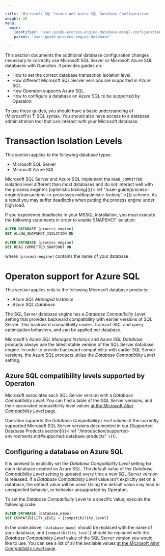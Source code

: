 ```yaml
---

title: 'Microsoft SQL Server and Azure SQL Database Configuration'
weight: 30
menu:
  main:
    identifier: "user-guide-process-engine-database-mssql-configuration"
    parent: "user-guide-process-engine-database"

---
```


This section documents the additional database configuration changes necessary to correctly use
Microsoft SQL Server or Microsoft Azure SQL databases with Operaton. It provides guides
on:

* How to set the correct database transaction isolation level.
* How different Microsoft SQL Server versions are supported in Azure SQL.
* How Operaton supports Azure SQL.
* How to configure a database on Azure SQL to be supported by Operaton.

To use these guides, you should have a basic understanding of (Microsoft's) T-SQL syntax. You should
also have access to a database administration tool that can interact with your Microsoft database.

# Transaction Isolation Levels

This section applies to the following database types:

* Microsoft SQL Server
* Microsoft Azure SQL

Microsoft SQL Server and Azure SQL implement the `READ_COMMITTED` isolation level different
than most databases and do not interact well with the process engine's
[optimistic locking]({{< ref "/user-guide/process-engine/transactions-in-processes.md#optimistic-locking" >}}) scheme.
As a result you may suffer deadlocks when putting the process engine under high load.

If you experience deadlocks in your MSSQL installation, you must execute the
following statements in order to enable SNAPSHOT isolation:

```sql
ALTER DATABASE [process-engine]
SET ALLOW_SNAPSHOT_ISOLATION ON

ALTER DATABASE [process-engine]
SET READ_COMMITTED_SNAPSHOT ON
```
where `[process-engine]` contains the name of your database.

# Operaton support for Azure SQL

This section applies only to the following Microsoft database products:

* *Azure SQL Managed Instance*
* *Azure SQL Database*

The SQL Server database engine has a *Database Compatibility Level* setting that provides backward
compatibility with earlier versions of SQL Server. This backward compatibility covers Transact-SQL
and query optimization behaviors, and can be applied per database.

Microsoft's *Azure SQL Managed Instance* and *Azure SQL Database* products always use the latest
stable version of the SQL Server database engine. In order to provide backward compatibility with
earlier SQL Server versions, the Azure SQL products utilize the *Database Compatibility Level* setting.

## Azure SQL compatibility levels supported by Operaton

Microsoft associates each SQL Server version with a *Database Compatibility Level*. You can find a table
of the SQL Server versions, and their associated compatibility level values
[at the Microsoft *Alter Compatibility Level* page](https://docs.microsoft.com/en-us/sql/t-sql/statements/alter-database-transact-sql-compatibility-level?view=sql-server-ver15#arguments).

Operaton supports the *Database Compatibility Level* values of the currently supported Microsoft
SQL Server versions documented in our [Supported Database Products section]({{< ref "/introduction/supported-environments.md#supported-database-products" >}}).

## Configuring a database on Azure SQL

It is advised to explicitly set the *Database Compatibility Level* setting for each database created on
Azure SQL. The default value of the *Database Compatibility Level* setting is updated every time a new
SQL Server version is released. If a *Database Compatibility Level* value isn't explicitly set on a
database, the default value will be used. Using the default value may lead to unexpected behavior, or
behavior unsupported by Operaton.

To set the *Database Compatibility Level* to a specific value, execute the following code:

```sql
ALTER DATABASE [database_name]
SET COMPATIBILITY_LEVEL = [compatibility_level]
```

In the code above, `[database_name]` should be replaced with the name of your database, and
`[compatibility_level]` should be replaced with the *Database Compatibility Level* value of the
SQL Server version you would like to use. You can see a list of all the available values
[at the Microsoft *Alter Compatibility Level* page](https://docs.microsoft.com/en-us/sql/t-sql/statements/alter-database-transact-sql-compatibility-level?view=sql-server-ver15#arguments).
